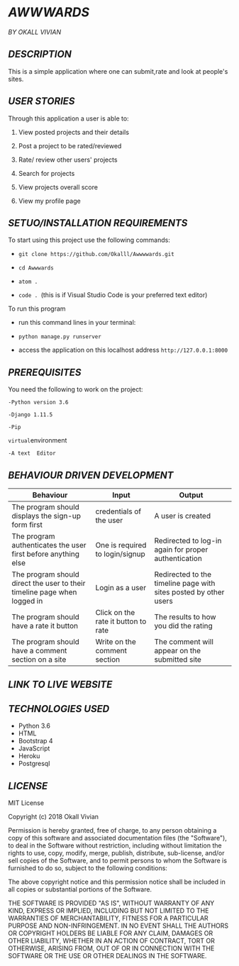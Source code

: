 # *AWWWARDS*
*BY OKALL VIVIAN*

## *DESCRIPTION*

This is a simple application where one can submit,rate and look at people's sites.


## *USER STORIES*
Through this application a user is able to:

1. View posted projects and their details


2. Post a project to be rated/reviewed


3. Rate/ review other users' projects


4. Search for projects 


5. View projects overall score


6. View my profile page


## *SETUO/INSTALLATION REQUIREMENTS*
To start using this project use the following commands:

* `git clone https://github.com/Okalll/Awwwwards.git`

* `cd Awwwards`

* `atom .`

* `code . `(this is if Visual Studio Code is your preferred text editor)

To run this program

* run this command lines in your terminal:

* `python manage.py runserver`

* access the application on this localhost address `http://127.0.0.1:8000`


## *PREREQUISITES*

You need the following to work on the project:

`-Python version 3.6`

`-Django 1.11.5`

`-Pip`

`virtual`environment

`-A text  Editor`


## *BEHAVIOUR DRIVEN DEVELOPMENT*

|  Behaviour |  Input  |  Output |
|------------|---------|---------|
| The program should displays the sign-up form first | credentials of the user | A user is created |
| The program authenticates the user first before anything else  | One is required to login/signup | Redirected to log-in again for proper authentication |
|The program should direct the user to their timeline page when logged in | Login as a user | Redirected to the timeline page with sites posted by other users |
|The program should have a rate it button | Click on the rate it button to rate | The results to how you did the rating|
|The program should have a comment section on a site | Write on the comment section | The comment will appear on the submitted site| 

## *LINK TO LIVE WEBSITE*



## *TECHNOLOGIES USED*
- Python 3.6
- HTML
- Bootstrap 4
- JavaScript
- Heroku
- Postgresql

## *LICENSE*
MIT License

Copyright (c) 2018 Okall Vivian

Permission is hereby granted, free of charge, to any person obtaining a copy of this software and associated documentation files (the "Software"), to deal in the Software without restriction, including without limitation the rights to use, copy, modify, merge, publish, distribute, sub-license, and/or sell copies of the Software, and to permit persons to whom the Software is furnished to do so, subject to the following conditions:

The above copyright notice and this permission notice shall be included in all copies or substantial portions of the Software.

THE SOFTWARE IS PROVIDED "AS IS", WITHOUT WARRANTY OF ANY KIND, EXPRESS OR IMPLIED, INCLUDING BUT NOT LIMITED TO THE WARRANTIES OF MERCHANTABILITY, FITNESS FOR A PARTICULAR PURPOSE AND NON-INFRINGEMENT. IN NO EVENT SHALL THE AUTHORS OR COPYRIGHT HOLDERS BE LIABLE FOR ANY CLAIM, DAMAGES OR OTHER LIABILITY, WHETHER IN AN ACTION OF CONTRACT, TORT OR OTHERWISE, ARISING FROM, OUT OF OR IN CONNECTION WITH THE SOFTWARE OR THE USE OR OTHER DEALINGS IN THE SOFTWARE.
